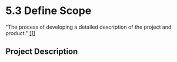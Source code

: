 # 5.3 Define Scope

"The process of developing a detailed description of the project and product."
[[1]](../home.md#references)

## Project Description
